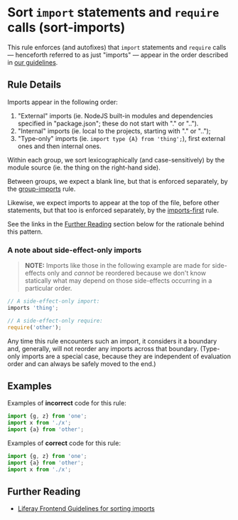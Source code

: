 # Sort `import` statements and `require` calls (sort-imports)

This rule enforces (and autofixes) that `import` statements and `require` calls &mdash; henceforth referred to as just "imports" &mdash; appear in the order described in [our guidelines](https://github.com/liferay/liferay-frontend-guidelines/issues/60).

## Rule Details

Imports appear in the following order:

1. "External" imports (ie. NodeJS built-in modules and dependencies specified in "package.json"; these do not start with "." or "..").
2. "Internal" imports (ie. local to the projects, starting with "." or "..");
3. "Type-only" imports (ie. `import type {A} from 'thing';`), first external ones and then internal ones.

Within each group, we sort lexicographically (and case-sensitively) by the module source (ie. the thing on the right-hand side).

Between groups, we expect a blank line, but that is enforced separately, by the [group-imports](./group-imports.md) rule.

Likewise, we expect imports to appear at the top of the file, before other statements, but that too is enforced separately, by the [imports-first](./imports-first.md) rule.

See the links in the [Further Reading](#further-reading) section below for the rationale behind this pattern.

### A note about side-effect-only imports

> **NOTE:** Imports like those in the following example are made for side-effects only and _cannot_ be reordered because we don't know statically what may depend on those side-effects occurring in a particular order.

```javascript
// A side-effect-only import:
imports 'thing';

// A side-effect-only require:
require('other');
```

Any time this rule encounters such an import, it considers it a boundary and, generally, will not reorder any imports across that boundary. (Type-only imports are a special case, because they are independent of evaluation order and can always be safely moved to the end.)

## Examples

Examples of **incorrect** code for this rule:

```js
import {g, z} from 'one';
import x from './x';
import {a} from 'other';
```

Examples of **correct** code for this rule:

```js
import {g, z} from 'one';
import {a} from 'other';
import x from './x';
```

## Further Reading

-   [Liferay Frontend Guidelines for sorting imports](https://github.com/liferay/liferay-frontend-guidelines/issues/60)
